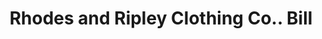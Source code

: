 ---
doi: 10.7916/D85H8TB6
date_other: '1890'
date_other_textual: 1890-1899
form: printed ephemera
genre:
- Invoices
name:
- Rhodes and Ripley Clothing Co.
object_in_context_url: https://biggert.cul.columbia.edu/items/view/ave_biggert_00446
subject_hierarchical_geographic:
- Boston, Massachusetts, United States
subject_name:
- Rhodes and Ripley Clothing Co.
title: Rhodes and Ripley Clothing Co.. Bill
sort_title: Rhodes and Ripley Clothing Co.. Bill
call_number: ave_biggert_00446
coordinates:
- 42.35805555555556,-71.06361111111111
pid: ave_biggert_00446
identifiers: ave_biggert_00446
thumbnail: https://derivativo-2.library.columbia.edu/iiif/2/ldpd:344196/full/!256,256/0/native.jpg
permalink: /biggert/ave_biggert_00446/
layout: iiif-image-page
---